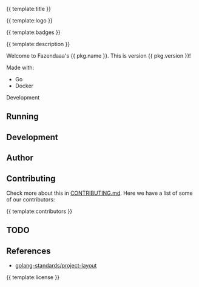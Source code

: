 {{ template:title }}

{{ template:logo }}

{{ template:badges }}

{{ template:description }}

Welcome to Fazendaaa's {{ pkg.name }}. This is version {{ pkg.version }}!

Made with:

- Go
- Docker

Development

## Running

## Development

## Author

## Contributing

Check more about this in [CONTRIBUTING.md](CONTRIBUTING.md). Here we have a list of some of our contributors:

{{ template:contributors }}

## TODO

## References

- [golang-standards/project-layout](https://github.com/golang-standards/project-layout)

{{ template:license }}
